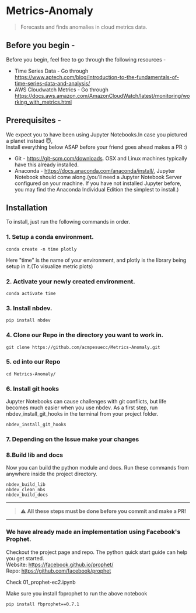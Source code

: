 # Metrics-Anomaly
> Forecasts and finds anomalies in cloud metrics data. 


## Before you begin -

Before you begin, feel free to go through the following resources -  
* Time Series Data - Go through https://www.aptech.com/blog/introduction-to-the-fundamentals-of-time-series-data-and-analysis/  
* AWS Cloudwatch Metrics - Go through https://docs.aws.amazon.com/AmazonCloudWatch/latest/monitoring/working_with_metrics.html  

## Prerequisites - 

We expect you to have been using Jupyter Notebooks.In case you pictured a planet instead :innocent:,  
Install everything below ASAP before your friend goes ahead makes a PR :) 

*  Git - https://git-scm.com/downloads. OSX and Linux machines typically have this already installed.  
*  Anaconda - https://docs.anaconda.com/anaconda/install/,  Jupyter Notebook should come along.(you'll need a Jupyter Notebook Server configured on your machine. If you have not installed Jupyter before, you may find the Anaconda Individual Edition the simplest to install.)  


## Installation  

To install, just run the following commands in order.  

### 1. Setup a conda environment.
```shell
conda create -n time plotly
```
Here "time" is the name of your environment, and plotly is the library being setup in it.(To visualize metric plots)  


### 2. Activate your newly created environment.
```shell
conda activate time
```

### 3. Install nbdev.
```shell
pip install nbdev
```
### 4. Clone our Repo in the directory you want to work in.
```shell
git clone https://github.com/acmpesuecc/Metrics-Anomaly.git
```
### 5. cd into our Repo
```shell
cd Metrics-Anomaly/
```

### 6. Install git hooks  
Jupyter Notebooks can cause challenges with git conflicts, but life becomes much easier when you use nbdev. As a first step, run nbdev_install_git_hooks in the terminal from your project folder.  
```shell
nbdev_install_git_hooks
```

### 7. Depending on the Issue make your changes 

### 8.Build lib and docs
Now you can build the python module and docs. Run these commands from anywhere inside the project directory.
```shell
nbdev_build_lib
nbdev_clean_nbs
nbdev_build_docs
```

---
> :warning: **All these steps must be done before you commit and make a PR!**
---

### We have already made an implementation using Facebook's Prophet.
Checkout the project page and repo. The python quick start guide can help you get started. <br>
Website: https://facebook.github.io/prophet/ <br>
Repo: https://github.com/facebook/prophet

Check 01_prophet-ec2.ipynb  

Make sure you install fbprophet to run the above notebook  
```shell
pip install fbprophet==0.7.1
```
